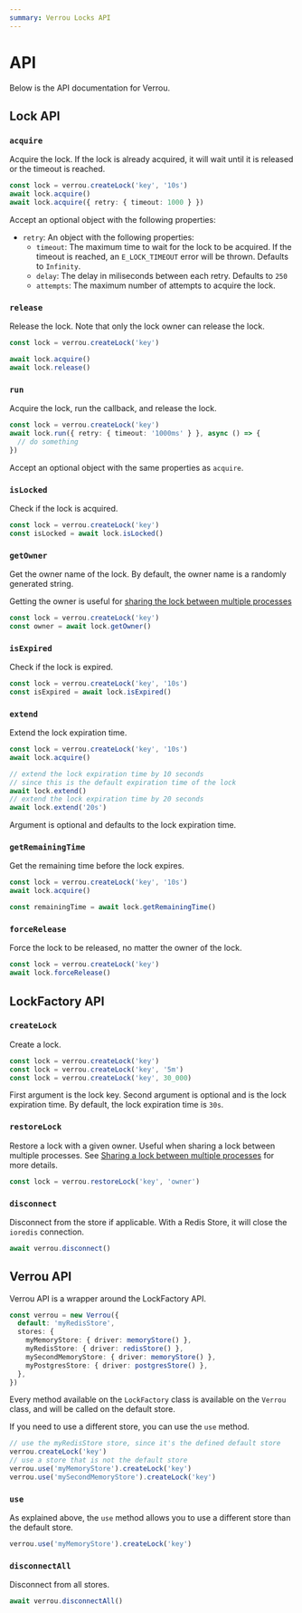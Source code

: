 ```yaml
---
summary: Verrou Locks API
---
```


# API

Below is the API documentation for Verrou.

## Lock API

### `acquire`

Acquire the lock. If the lock is already acquired, it will wait until it is released or the timeout is reached.

```ts
const lock = verrou.createLock('key', '10s')
await lock.acquire()
await lock.acquire({ retry: { timeout: 1000 } })
```

Accept an optional object with the following properties:

- `retry`: An object with the following properties:
  - `timeout`: The maximum time to wait for the lock to be acquired. If the timeout is reached, an `E_LOCK_TIMEOUT` error will be thrown. Defaults to `Infinity`.
  - `delay`: The delay in miliseconds between each retry. Defaults to `250`
  - `attempts`: The maximum number of attempts to acquire the lock.

### `release`

Release the lock. Note that only the lock owner can release the lock.

```ts
const lock = verrou.createLock('key')

await lock.acquire()
await lock.release()
```

### `run`

Acquire the lock, run the callback, and release the lock.

```ts
const lock = verrou.createLock('key')
await lock.run({ retry: { timeout: '1000ms' } }, async () => {
  // do something
})
```

Accept an optional object with the same properties as `acquire`.

### `isLocked`

Check if the lock is acquired.

```ts
const lock = verrou.createLock('key')
const isLocked = await lock.isLocked()
```

### `getOwner`

Get the owner name of the lock. By default, the owner name is a randomly generated string.

Getting the owner is useful for [sharing the lock between multiple processes](./usage.md#sharing-a-lock-between-multiple-processes)

```ts
const lock = verrou.createLock('key')
const owner = await lock.getOwner()
```

### `isExpired`

Check if the lock is expired.

```ts
const lock = verrou.createLock('key', '10s')
const isExpired = await lock.isExpired()
```

### `extend`

Extend the lock expiration time.

```ts
const lock = verrou.createLock('key', '10s')
await lock.acquire()

// extend the lock expiration time by 10 seconds
// since this is the default expiration time of the lock
await lock.extend()
// extend the lock expiration time by 20 seconds
await lock.extend('20s')
```

Argument is optional and defaults to the lock expiration time.

### `getRemainingTime`

Get the remaining time before the lock expires.

```ts
const lock = verrou.createLock('key', '10s')
await lock.acquire()

const remainingTime = await lock.getRemainingTime()
```

### `forceRelease`

Force the lock to be released, no matter the owner of the lock.

```ts
const lock = verrou.createLock('key')
await lock.forceRelease()
```

## LockFactory API

### `createLock`

Create a lock.

```ts
const lock = verrou.createLock('key')
const lock = verrou.createLock('key', '5m')
const lock = verrou.createLock('key', 30_000)
```

First argument is the lock key. Second argument is optional and is the lock expiration time. By default, the lock expiration time is `30s`.

### `restoreLock`

Restore a lock with a given owner. Useful when sharing a lock between multiple processes. See [Sharing a lock between multiple processes](./usage.md#sharing-a-lock-between-multiple-processes) for more details.

```ts
const lock = verrou.restoreLock('key', 'owner')
```

### `disconnect`

Disconnect from the store if applicable. With a Redis Store, it will close the `ioredis` connection.

```ts
await verrou.disconnect()
```

## Verrou API

Verrou API is a wrapper around the LockFactory API. 

```ts
const verrou = new Verrou({
  default: 'myRedisStore',
  stores: {
    myMemoryStore: { driver: memoryStore() },
    myRedisStore: { driver: redisStore() },
    mySecondMemoryStore: { driver: memoryStore() },
    myPostgresStore: { driver: postgresStore() },
  },
})
```

Every method available on the `LockFactory` class is available on the `Verrou` class, and will be called on the default store. 

If you need to use a different store, you can use the `use` method.

```ts
// use the myRedisStore store, since it's the defined default store
verrou.createLock('key')
// use a store that is not the default store
verrou.use('myMemoryStore').createLock('key')
verrou.use('mySecondMemoryStore').createLock('key')
```

### `use`

As explained above, the `use` method allows you to use a different store than the default store.

```ts
verrou.use('myMemoryStore').createLock('key')
```

### `disconnectAll`

Disconnect from all stores.

```ts
await verrou.disconnectAll()
```

